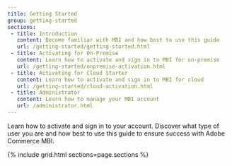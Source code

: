 ```yaml
---
title: Getting Started
group: getting-started
sections:
 - title: Introduction
   content: Become familiar with MBI and how best to use this guide
   url: /getting-started/getting-started.html
 - title: Activating for On-Premise
   content: Learn how to activate and sign in to MBI for on-premise
   url: /getting-started/onpremise-activation.html
 - title: Activating for Cloud Starter
   content: Learn how to activate and sign in to MBI for cloud
   url: /getting-started/cloud-activation.html
 - title: Administrator
   content: Learn how to manage your MBI account
   url: /administrator.html
---
```


Learn how to activate and sign in to your account. Discover what type of user you are and how best to use this guide to ensure success with Adobe Commerce MBI.

{% include grid.html sections=page.sections %}
